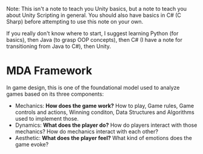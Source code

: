 Note: This isn't a note to teach you Unity basics, but a note to teach you about Unity Scripting in general. You should also have basics in C# (C Sharp)
before attempting to use this note on your own.

If you really don't know where to start, I suggest learning Python (for basics), then Java (to grasp OOP concepts), then C# (I have a note for transitioning from Java to C#), then Unity.

# MDA Framework

In game design, this is one of the foundational model used to analyze games based on its three components:
- Mechanics: **How does the game work?** How to play, Game rules, Game controls and actions, Winning conditon, Data Structures and Algorithms used to implement those.
- Dynamics: **What does the player do?** How do players interact with those mechanics? How do mechanics interact with each other?
- Aesthetic: **What does the player feel?** What kind of emotions does the game evoke?

  

